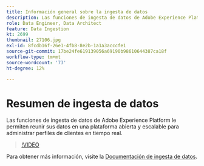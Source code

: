 ```yaml
---
title: Información general sobre la ingesta de datos
description: Las funciones de ingesta de datos de Adobe Experience Platform le permiten reunir sus datos en una plataforma abierta y escalable para administrar un perfil unificado.
role: Data Engineer, Data Architect
feature: Data Ingestion
kt: 2699
thumbnail: 27106.jpg
exl-id: 8fcdb16f-26e1-4fb8-8e2b-1a1a3acccfe1
source-git-commit: 17be24fe619139056a69190b98610644387ca18f
workflow-type: tm+mt
source-wordcount: '73'
ht-degree: 12%

---
```


# Resumen de ingesta de datos

Las funciones de ingesta de datos de Adobe Experience Platform le permiten reunir sus datos en una plataforma abierta y escalable para administrar perfiles de clientes en tiempo real.

>[!VIDEO](https://video.tv.adobe.com/v/27106?quality=12&learn=on)

Para obtener más información, visite la [Documentación de ingesta de datos](https://experienceleague.adobe.com/docs/experience-platform/ingestion/home.html?lang=es).
